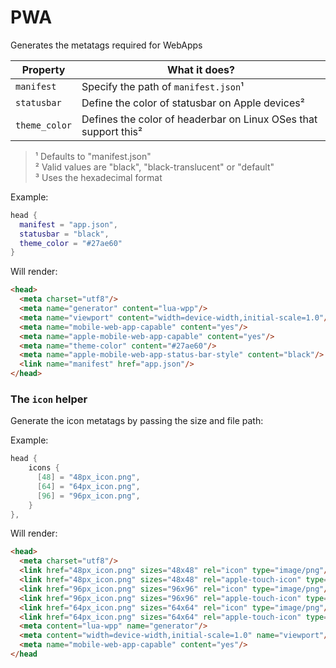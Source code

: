 # PWA

Generates the metatags required for WebApps

| Property      | What it does?                                                    |
|---------------|------------------------------------------------------------------|
| `manifest`    |  Specify the path of `manifest.json`¹                            |
| `statusbar`   |  Define the color of statusbar on Apple devices²                 |
| `theme_color` |  Defines the color of headerbar on Linux OSes that support this² |

> ¹ Defaults to "manifest.json" <br>
> ² Valid values are "black", "black-translucent" or "default" <br>
> ³ Uses the hexadecimal format

Example:

```lua
head {
  manifest = "app.json",
  statusbar = "black",
  theme_color = "#27ae60"
}
```

Will render:

```html
<head>
  <meta charset="utf8"/>
  <meta name="generator" content="lua-wpp"/>
  <meta name="viewport" content="width=device-width,initial-scale=1.0"/>
  <meta name="mobile-web-app-capable" content="yes"/>
  <meta name="apple-mobile-web-app-capable" content="yes"/>
  <meta name="theme-color" content="#27ae60"/>
  <meta name="apple-mobile-web-app-status-bar-style" content="black"/>
  <link name="manifest" href="app.json"/>
</head>
```


### The `icon` helper

Generate the icon metatags by passing the size and file path:

Example:

```lua
head {
    icons {
      [48] = "48px_icon.png",
      [64] = "64px_icon.png",
      [96] = "96px_icon.png",
    }
},
```


Will render:

```html
<head>
  <meta charset="utf8"/>
  <link href="48px_icon.png" sizes="48x48" rel="icon" type="image/png"/>
  <link href="48px_icon.png" sizes="48x48" rel="apple-touch-icon" type="image/png"/>
  <link href="96px_icon.png" sizes="96x96" rel="icon" type="image/png"/>
  <link href="96px_icon.png" sizes="96x96" rel="apple-touch-icon" type="image/png"/>
  <link href="64px_icon.png" sizes="64x64" rel="icon" type="image/png"/>
  <link href="64px_icon.png" sizes="64x64" rel="apple-touch-icon" type="image/png"/>
  <meta content="lua-wpp" name="generator"/>
  <meta content="width=device-width,initial-scale=1.0" name="viewport"/>
  <meta name="mobile-web-app-capable" content="yes"/>
</head
```
